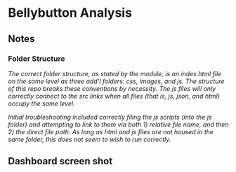 # Bellybutton Analysis

## Notes

### Folder Structure

_The correct folder structure, as stated by the module, is an index.html file on the same level as three add'l folders: css, images, and js.  The structure of this repo *breaks* these conventions by necessity.  The js files will only correctly connect to the src links when *all files* (that is, js, json, and html) occupy the same level._

_Initial troubleshooting included correctly filing the js scripts (into the js folder) and attempting to link to them via both 1) relative file name, and then 2) the direct file path.  As long as html and js files are not housed in the same folder, this does not seem to wish to run correctly._

## Dashboard screen shot
![]()
